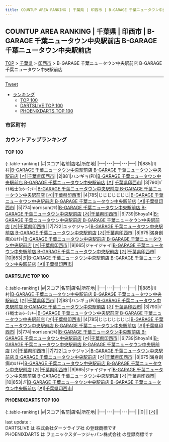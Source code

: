 ```yaml
---
title: COUNTUP AREA RANKING | 千葉県 | 印西市 | B-GARAGE 千葉ニュータウン中央駅前店 B-GARAGE 千葉ニュータウン中央駅前店
---
```

## COUNTUP AREA RANKING | 千葉県 | 印西市 | B-GARAGE 千葉ニュータウン中央駅前店 B-GARAGE 千葉ニュータウン中央駅前店

[TOP](/darts/rank/) > [千葉県](/darts/rank/千葉県/) > [印西市](/darts/rank/千葉県/印西市/) > B-GARAGE 千葉ニュータウン中央駅前店 B-GARAGE 千葉ニュータウン中央駅前店

___

<a href="https://twitter.com/share?ref_src=twsrc%5Etfw" data-text="COUNTUP AREA RANKING | 千葉県印西市B-GARAGE 千葉ニュータウン中央駅前店 B-GARAGE 千葉ニュータウン中央駅前店" class="twitter-share-button" data-hashtags="DARTSLIVE,PHOENIXDARTS,darts,ダーツ" data-show-count="false">Tweet</a>

* [ランキング](#カウントアップランキング)
    * [TOP 100](#top-100)
    * [DARTSLIVE TOP 100](#dartslive-top-100)
    * [PHOENIXDARTS TOP 100](#phoenixdarts-top-100)

### 市区町村

<ul>

</ul>

### カウントアップランキング

#### TOP 100



{:.table-ranking}
|#|スコア|名前|店名|所在地|
|---|---|---|---|---|
|1|885|<span class="rank-name-dl">川村</span>|<a href="/darts/rank/shops/a3f5fd495fda3e47a3f63593b5358cc4.html">B-GARAGE 千葉ニュータウン中央駅前店 B-GARAGE 千葉ニュータウン中央駅前店</a> <a href="https://search.dartslive.com/jp/shop/a3f5fd495fda3e47a3f63593b5358cc4">[↗]</a>|<a href="/darts/rank/千葉県/印西市">千葉県印西市</a>|
|2|881|<span class="rank-name-dl">ハンギョ(Pi)</span>|<a href="/darts/rank/shops/a3f5fd495fda3e47a3f63593b5358cc4.html">B-GARAGE 千葉ニュータウン中央駅前店 B-GARAGE 千葉ニュータウン中央駅前店</a> <a href="https://search.dartslive.com/jp/shop/a3f5fd495fda3e47a3f63593b5358cc4">[↗]</a>|<a href="/darts/rank/千葉県/印西市">千葉県印西市</a>|
|3|790|<span class="rank-name-dl">ﾊﾞｲﾄ戦士ﾖｯｼｰｸｯｷｰ</span>|<a href="/darts/rank/shops/a3f5fd495fda3e47a3f63593b5358cc4.html">B-GARAGE 千葉ニュータウン中央駅前店 B-GARAGE 千葉ニュータウン中央駅前店</a> <a href="https://search.dartslive.com/jp/shop/a3f5fd495fda3e47a3f63593b5358cc4">[↗]</a>|<a href="/darts/rank/千葉県/印西市">千葉県印西市</a>|
|4|785|<span class="rank-name-dl">じじじじじじじ</span>|<a href="/darts/rank/shops/a3f5fd495fda3e47a3f63593b5358cc4.html">B-GARAGE 千葉ニュータウン中央駅前店 B-GARAGE 千葉ニュータウン中央駅前店</a> <a href="https://search.dartslive.com/jp/shop/a3f5fd495fda3e47a3f63593b5358cc4">[↗]</a>|<a href="/darts/rank/千葉県/印西市">千葉県印西市</a>|
|5|774|<span class="rank-name-dl">morrison(ﾂｷ)</span>|<a href="/darts/rank/shops/a3f5fd495fda3e47a3f63593b5358cc4.html">B-GARAGE 千葉ニュータウン中央駅前店 B-GARAGE 千葉ニュータウン中央駅前店</a> <a href="https://search.dartslive.com/jp/shop/a3f5fd495fda3e47a3f63593b5358cc4">[↗]</a>|<a href="/darts/rank/千葉県/印西市">千葉県印西市</a>|
|6|739|<span class="rank-name-dl">Shoya14</span>|<a href="/darts/rank/shops/a3f5fd495fda3e47a3f63593b5358cc4.html">B-GARAGE 千葉ニュータウン中央駅前店 B-GARAGE 千葉ニュータウン中央駅前店</a> <a href="https://search.dartslive.com/jp/shop/a3f5fd495fda3e47a3f63593b5358cc4">[↗]</a>|<a href="/darts/rank/千葉県/印西市">千葉県印西市</a>|
|7|722|<span class="rank-name-dl">ユッケジャン</span>|<a href="/darts/rank/shops/a3f5fd495fda3e47a3f63593b5358cc4.html">B-GARAGE 千葉ニュータウン中央駅前店 B-GARAGE 千葉ニュータウン中央駅前店</a> <a href="https://search.dartslive.com/jp/shop/a3f5fd495fda3e47a3f63593b5358cc4">[↗]</a>|<a href="/darts/rank/千葉県/印西市">千葉県印西市</a>|
|8|675|<span class="rank-name-dl">満身創痍のﾙﾅﾁｬ</span>|<a href="/darts/rank/shops/a3f5fd495fda3e47a3f63593b5358cc4.html">B-GARAGE 千葉ニュータウン中央駅前店 B-GARAGE 千葉ニュータウン中央駅前店</a> <a href="https://search.dartslive.com/jp/shop/a3f5fd495fda3e47a3f63593b5358cc4">[↗]</a>|<a href="/darts/rank/千葉県/印西市">千葉県印西市</a>|
|9|665|<span class="rank-name-dl">ジャイジャイ</span>|<a href="/darts/rank/shops/a3f5fd495fda3e47a3f63593b5358cc4.html">B-GARAGE 千葉ニュータウン中央駅前店 B-GARAGE 千葉ニュータウン中央駅前店</a> <a href="https://search.dartslive.com/jp/shop/a3f5fd495fda3e47a3f63593b5358cc4">[↗]</a>|<a href="/darts/rank/千葉県/印西市">千葉県印西市</a>|
|10|653|<span class="rank-name-dl">ぎ</span>|<a href="/darts/rank/shops/a3f5fd495fda3e47a3f63593b5358cc4.html">B-GARAGE 千葉ニュータウン中央駅前店 B-GARAGE 千葉ニュータウン中央駅前店</a> <a href="https://search.dartslive.com/jp/shop/a3f5fd495fda3e47a3f63593b5358cc4">[↗]</a>|<a href="/darts/rank/千葉県/印西市">千葉県印西市</a>|


#### DARTSLIVE TOP 100



{:.table-ranking}
|#|スコア|名前|店名|所在地|
|---|---|---|---|---|
|1|885|<span class="rank-name-dl">川村</span>|<a href="/darts/rank/shops/a3f5fd495fda3e47a3f63593b5358cc4.html">B-GARAGE 千葉ニュータウン中央駅前店 B-GARAGE 千葉ニュータウン中央駅前店</a> <a href="https://search.dartslive.com/jp/shop/a3f5fd495fda3e47a3f63593b5358cc4">[↗]</a>|<a href="/darts/rank/千葉県/印西市">千葉県印西市</a>|
|2|881|<span class="rank-name-dl">ハンギョ(Pi)</span>|<a href="/darts/rank/shops/a3f5fd495fda3e47a3f63593b5358cc4.html">B-GARAGE 千葉ニュータウン中央駅前店 B-GARAGE 千葉ニュータウン中央駅前店</a> <a href="https://search.dartslive.com/jp/shop/a3f5fd495fda3e47a3f63593b5358cc4">[↗]</a>|<a href="/darts/rank/千葉県/印西市">千葉県印西市</a>|
|3|790|<span class="rank-name-dl">ﾊﾞｲﾄ戦士ﾖｯｼｰｸｯｷｰ</span>|<a href="/darts/rank/shops/a3f5fd495fda3e47a3f63593b5358cc4.html">B-GARAGE 千葉ニュータウン中央駅前店 B-GARAGE 千葉ニュータウン中央駅前店</a> <a href="https://search.dartslive.com/jp/shop/a3f5fd495fda3e47a3f63593b5358cc4">[↗]</a>|<a href="/darts/rank/千葉県/印西市">千葉県印西市</a>|
|4|785|<span class="rank-name-dl">じじじじじじじ</span>|<a href="/darts/rank/shops/a3f5fd495fda3e47a3f63593b5358cc4.html">B-GARAGE 千葉ニュータウン中央駅前店 B-GARAGE 千葉ニュータウン中央駅前店</a> <a href="https://search.dartslive.com/jp/shop/a3f5fd495fda3e47a3f63593b5358cc4">[↗]</a>|<a href="/darts/rank/千葉県/印西市">千葉県印西市</a>|
|5|774|<span class="rank-name-dl">morrison(ﾂｷ)</span>|<a href="/darts/rank/shops/a3f5fd495fda3e47a3f63593b5358cc4.html">B-GARAGE 千葉ニュータウン中央駅前店 B-GARAGE 千葉ニュータウン中央駅前店</a> <a href="https://search.dartslive.com/jp/shop/a3f5fd495fda3e47a3f63593b5358cc4">[↗]</a>|<a href="/darts/rank/千葉県/印西市">千葉県印西市</a>|
|6|739|<span class="rank-name-dl">Shoya14</span>|<a href="/darts/rank/shops/a3f5fd495fda3e47a3f63593b5358cc4.html">B-GARAGE 千葉ニュータウン中央駅前店 B-GARAGE 千葉ニュータウン中央駅前店</a> <a href="https://search.dartslive.com/jp/shop/a3f5fd495fda3e47a3f63593b5358cc4">[↗]</a>|<a href="/darts/rank/千葉県/印西市">千葉県印西市</a>|
|7|722|<span class="rank-name-dl">ユッケジャン</span>|<a href="/darts/rank/shops/a3f5fd495fda3e47a3f63593b5358cc4.html">B-GARAGE 千葉ニュータウン中央駅前店 B-GARAGE 千葉ニュータウン中央駅前店</a> <a href="https://search.dartslive.com/jp/shop/a3f5fd495fda3e47a3f63593b5358cc4">[↗]</a>|<a href="/darts/rank/千葉県/印西市">千葉県印西市</a>|
|8|675|<span class="rank-name-dl">満身創痍のﾙﾅﾁｬ</span>|<a href="/darts/rank/shops/a3f5fd495fda3e47a3f63593b5358cc4.html">B-GARAGE 千葉ニュータウン中央駅前店 B-GARAGE 千葉ニュータウン中央駅前店</a> <a href="https://search.dartslive.com/jp/shop/a3f5fd495fda3e47a3f63593b5358cc4">[↗]</a>|<a href="/darts/rank/千葉県/印西市">千葉県印西市</a>|
|9|665|<span class="rank-name-dl">ジャイジャイ</span>|<a href="/darts/rank/shops/a3f5fd495fda3e47a3f63593b5358cc4.html">B-GARAGE 千葉ニュータウン中央駅前店 B-GARAGE 千葉ニュータウン中央駅前店</a> <a href="https://search.dartslive.com/jp/shop/a3f5fd495fda3e47a3f63593b5358cc4">[↗]</a>|<a href="/darts/rank/千葉県/印西市">千葉県印西市</a>|
|10|653|<span class="rank-name-dl">ぎ</span>|<a href="/darts/rank/shops/a3f5fd495fda3e47a3f63593b5358cc4.html">B-GARAGE 千葉ニュータウン中央駅前店 B-GARAGE 千葉ニュータウン中央駅前店</a> <a href="https://search.dartslive.com/jp/shop/a3f5fd495fda3e47a3f63593b5358cc4">[↗]</a>|<a href="/darts/rank/千葉県/印西市">千葉県印西市</a>|


#### PHOENIXDARTS TOP 100



{:.table-ranking}
|#|スコア|名前|店名|所在地|
|---|---|---|---|---|
||0|<span class="rank-name-dl"> </span>|<a href="/darts/rank/shops/.html"></a> <a href="">[↗]</a>|<a href="/darts/rank//"></a>|


<div class="footer border-top border-gray-light mt-5 pt-3 text-right text-gray">
    last update : <span style="font-weight: italic" id="foot_last_modified"></span><br />
    DARTSLIVE は 株式会社ダーツライブ社 の登録商標です<br />
    PHOENIXDARTS は フェニックスダーツジャパン株式会社 の登録商標です<br />
</div>

<script src="https://cdnjs.cloudflare.com/ajax/libs/jquery.tablesorter/2.31.3/js/jquery.tablesorter.min.js" integrity="sha512-qzgd5cYSZcosqpzpn7zF2ZId8f/8CHmFKZ8j7mU4OUXTNRd5g+ZHBPsgKEwoqxCtdQvExE5LprwwPAgoicguNg==" crossorigin="anonymous" referrerpolicy="no-referrer"></script>
<link rel="stylesheet" href="https://cdnjs.cloudflare.com/ajax/libs/jquery.tablesorter/2.31.3/css/theme.default.min.css" integrity="sha512-wghhOJkjQX0Lh3NSWvNKeZ0ZpNn+SPVXX1Qyc9OCaogADktxrBiBdKGDoqVUOyhStvMBmJQ8ZdMHiR3wuEq8+w==" crossorigin="anonymous" referrerpolicy="no-referrer" />
<script>
$(function() {
    $(".table-ranking").tablesorter({sortList:[[0, 0]]});
    $("#foot_last_modified").text(formatDate(new Date(document.lastModified), 'yyyy-MM-dd HH:mm:ss'));
});
</script>

<script async src="https://platform.twitter.com/widgets.js" charset="utf-8"></script>